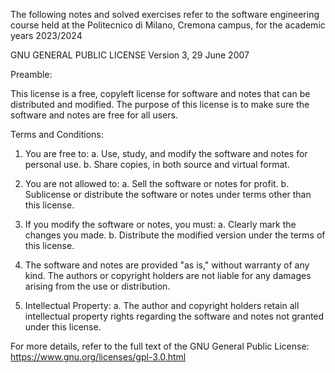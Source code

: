 The following notes and solved exercises refer to the software engineering course held at the Politecnico di Milano, Cremona campus, for the academic years 2023/2024



GNU GENERAL PUBLIC LICENSE
Version 3, 29 June 2007

Preamble:

This license is a free, copyleft license for software and notes that can be distributed and modified. The purpose of this license is to make sure the software and notes are free for all users. 

Terms and Conditions:

1. You are free to:
   a. Use, study, and modify the software and notes for personal use.
   b. Share copies, in both source and virtual format.

2. You are not allowed to:
   a. Sell the software or notes for profit.
   b. Sublicense or distribute the software or notes under terms other than this license.

3. If you modify the software or notes, you must:
   a. Clearly mark the changes you made.
   b. Distribute the modified version under the terms of this license.

4. The software and notes are provided "as is," without warranty of any kind. The authors or copyright holders are not liable for any damages arising from the use or distribution.

5. Intellectual Property:
   a. The author and copyright holders retain all intellectual property rights regarding the software and notes not granted under this license.

For more details, refer to the full text of the GNU General Public License: https://www.gnu.org/licenses/gpl-3.0.html

